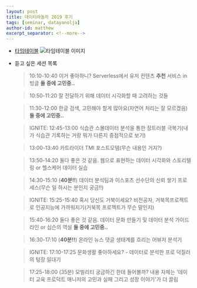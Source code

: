 ```yaml
---
layout: post
title: 데이터야놀자 2019 후기
tags: [seminar, datayanolja]
author-id: matthew
excerpt_separator: <!--more-->
---
```

<!--more-->
- [타임테이블](https://datayanolja.github.io/program.html)
![타임테이블 이미지](https://cf.festa.io/img/2019-10-5/ee3a3526-b2c0-4d85-b5bb-dc95ad79797d.png)

- 듣고 싶은 세션 목록
  > 10:10-10:40
  이거 좋아하니? Serverless에서 유저 컨텐츠 **추천** 서비스 in 빙글
  **둘 중에 고민중..**

  > 10:50-11:20
  잘 전달하기 위해 데이터 시각화할 때 고려하는 것들

  > 11:30-12:00
  한글 검색, 고민해야 할게 많아요(자연어 처리는 잘 모르겠음)
  **둘 중에 고민중..**

  > IGNITE: 12:45-13:00
  식습관 스몰데이터 분석을 통한 장트러블 극복기(내가 식습관 기록하는 거랑 뭐가 다른지 중점적으로 보기)

  > 13:00-13:40
  카트라이더 TMI 포스트모템(무슨 내용인 거지?)

  > 13:50-14:20
  둘다 좋은 것 같음. 웹으로 표현하는 데이터 시각화와 스토리텔링 or 헬스케어 데이터 실습

  > 14:30-15:10 (**40분!!**)
  데이터 분석팀과 이스포츠 선수단의 신뢰 쌓기 프로세스(무슨 일 하시는 분인지 궁금!!)

  > IGNITE: 15:25-15:40
  혹시 당신도 거북이세요? 비전공자, 거북목프로젝트로 인공지능에 가까워지기(거북목 프로젝트가 무슨 말인지)

  > 15:40-16:20
  둘다 좋은 것 같음. 데이터 문화 만들기 및 데이터 분석 가이드라인 or 심슨의 역설
  **둘 중에 고민중..**

  > 16:30-17:10 (**40분!!**)
  온라인 뉴스 댓글 생태계를 흐리는 어뷰저 분석기

  > IGNITE: 17:10-17:25
  문화생활 좋아하세요? - 데이터로 분석한 프로 덕질러의 텅장 일대기

  > 17:25-18:00 (35분)
  모빌리티 궁금하긴 한데 들어볼까? 내용 자체는 '데이터 교육 프로덕트 매니저의 고민과 실패 그리고 성장 이야기'가 더 끌림
